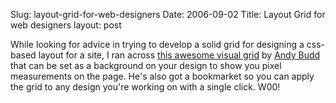 Slug: layout-grid-for-web-designers
Date: 2006-09-02
Title: Layout Grid for web designers
layout: post

While looking for advice in trying to develop a solid grid for designing a css-based layout for a site, I ran across [this awesome visual grid](http://www.andybudd.com/archives/2006/07/layout_grid_bookmarklet/) by [Andy Budd](http://www.andybudd.com/) that can be set as a background on your design to show you pixel measurements on the page. He&#39;s also got a bookmarket so you can apply the grid to any design you&#39;re working on with a single click. W00!
